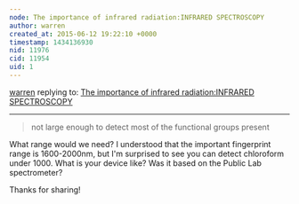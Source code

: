 ```yaml
---
node: The importance of infrared radiation:INFRARED SPECTROSCOPY
author: warren
created_at: 2015-06-12 19:22:10 +0000
timestamp: 1434136930
nid: 11976
cid: 11954
uid: 1
---
```




[warren](../profile/warren) replying to: [The importance of infrared radiation:INFRARED SPECTROSCOPY](../notes/homechemist/06-12-2015/the-importance-of-infrared-radiation-infrared-spectroscopy)

----
> not large enough to detect most of the functional groups present

What range would we need? I understood that the important fingerprint range is 1600-2000nm, but I'm surprised to see you can detect chloroform under 1000. What is your device like? Was it based on the Public Lab spectrometer?

Thanks for sharing!